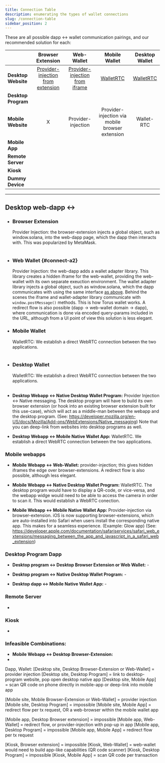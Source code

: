 ```yaml
---
title: Connection Table
description: enumerating the types of wallet connections
slug: /connection-table
sidebar_position: 2
---
```


These are all possible dapp <-> wallet communication pairings, and our recommended solution for each:

|                     |                Browser Extension                 |                  Web-Wallet                   |                  Mobile Wallet                  |      Desktop Wallet      |
| :------------------ | :----------------------------------------------: | :-------------------------------------------: | :---------------------------------------------: | :----------------------: |
| **Desktop Website** | [Provider-injection from extension](#connect-01) | [Provider-injection from iframe](#connect-a2) |            [WalletRTC](#connect-03)             | [WalletRTC](#connect-04) |
| **Desktop Program** |
| **Mobile Website**  |                        X                         |              Provider-injection               | Provider-injection via mobile browser extension |        Wallet-RTC        |
| **Mobile App**      |
| **Remote Server**   |
| **Kiosk**           |
| **Dummy Device**    |

---

## Desktop web-dapp <->

- <h3 id="connect-01"><b>Browser Extension</b></h3>
  Provider Injection: the browser-extension injects a global object, such as window.solana, into the web-dapp page, which the dapp then interacts with. This was popularized by MetaMask.<br/><br/>

- ### Web Wallet {#connect-a2}

  Provider Injection: the web-dapp adds a wallet adapter library. This library creates a hidden iframe for the web-wallet, providing the web-wallet with its own separate exeuction environment. The wallet adapter library injects a global object, such as window.solana, which the dapp communicates with using the same interface [as above](#connect-01). Behind the scenes the iframe and wallet-adapter library communicate with `window.postMessage()` methods. This is how Torus wallet works. A redirect flow is also possible (dapp -> web-wallet domain -> dapp), where communication is done via encoded query-params included in the URL, although from a UI point of view this solution is less elegant.

- <h3 id="connect-03"><b>Mobile Wallet</b></h3>
  WalletRTC: We establish a direct WebRTC connection between the two applications. <br/><br/>

- <h3 id="connect-04"><b>Desktop Wallet</b></h3>
  WalletRTC: We establish a direct WebRTC connection between the two applications. <br/><br/>

- **Desktop Webapp <-> Native Desktop Wallet Program:** Provider Injection <-> Native messaging. The desktop program will have to build its own browser extension (or hook into an existing browser extension built for this use-case), which will act as a middle-man between the webapp and the desktop program. (See: https://developer.mozilla.org/en-US/docs/Mozilla/Add-ons/WebExtensions/Native_messaging) Note that you can deep-link from websites into desktop programs as well.

- **Desktop Webapp <-> Mobile Native Wallet App:** WalletRTC. We establish a direct WebRTC connection between the two applications.

### Mobile webapps

- **Mobile Webapp <-> Web-Wallet:** provider-injection; this gives hidden iframes the edge over browser-extensions. A redirect flow is also possible, although less elegant.

- **Mobile Webapp <-> Native Desktop Wallet Program:** WalletRTC. The desktop program would have to display a QR-code, or vice-versa, and the webapp widge would need to be able to access the camera in order to scan it. This would establish a WebRTC conection.

- **Mobile Webapp <-> Mobile Native Wallet App:** Provider-injection via browser-extension. iOS is now supporting browser-extensions, which are auto-installed into Safari when users install the corresponding native app. This makes for a seamless experience. (Example: Glow app) (See: https://developer.apple.com/documentation/safariservices/safari_web_extensions/messaging_between_the_app_and_javascript_in_a_safari_web_extension)

### Desktop Program Dapp

- **Desktop program <-> Desktop Browser Extension or Web Wallet:** -

- **Desktop program <-> Native Desktop Wallet Program:** -

- **Desktop dapp <-> Mobile Native Wallet App:** -

### Remote Server

-

### Kiosk

-

### Infeasible Combinations:

- **Mobile Webapp <-> Desktop Browser-Extension:**
-

Dapp, Wallet:
[Desktop site, Desktop Browser-Extension or Web-Wallet] = provider injection
[Desktop site, Desktop Program] = link to desktop-program website, pop open desktop native app
[Desktop site, Mobile App] = scan QR code on phone directly in mobile-app or deep-link into mobile app

[Mobile site, Mobile Browser-Extension or Web-Wallet] = provider injection
[Mobile site, Desktop Program] = impossible
[Mobile site, Mobile App] = redirect flow per tx request, OR a web-browser within the mobile wallet app

[Mobile app, Desktop Browser extension] = impossible
[Mobile app, Web-Wallet] = redirect flow, or provider-injection with pop-up in app
[Mobile app, Desktop Program] = impossible
[Mobile app, Mobile App] = redirect flow per tx request

[Kiosk, Browser extension] = impossible
[Kiosk, Web-Wallet] = web-wallet would need to build app-like capabilities (QR code scanner)
[Kiosk, Desktop Program] = impossible
[Kiosk, Mobile App] = scan QR code per transaction
